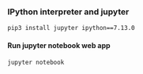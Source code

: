 ### IPython interpreter and jupyter

`pip3 install jupyter ipython==7.13.0`

#### Run jupyter notebook web app

`jupyter notebook`

